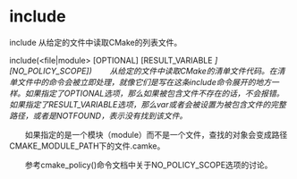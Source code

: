 include
===

include 从给定的文件中读取CMake的列表文件。

  include(<file|module> [OPTIONAL] [RESULT_VARIABLE <VAR>]
                        [NO_POLICY_SCOPE])
　　从给定的文件中读取CMake的清单文件代码。在清单文件中的命令会被立即处理，就像它们是写在这条include命令展开的地方一样。如果指定了OPTIONAL选项，那么如果被包含文件不存在的话，不会报错。如果指定了RESULT_VARIABLE选项，那么var或者会被设置为被包含文件的完整路径，或者是NOTFOUND，表示没有找到该文件。

　　如果指定的是一个模块（module）而不是一个文件，查找的对象会变成路径CMAKE_MODULE_PATH下的文件<modulename>.camke。

　　参考cmake_policy()命令文档中关于NO_POLICY_SCOPE选项的讨论。

